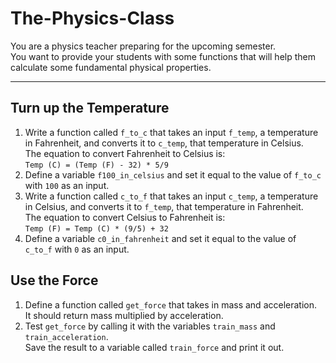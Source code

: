 # The-Physics-Class
You are a physics teacher preparing for the upcoming semester.<br>
You want to provide your students with some functions that will help them calculate some fundamental physical properties.
<hr>
<h2>Turn up the Temperature</h2>
<ol>
    <li>Write a function called <code>f_to_c</code> that takes an input <code>f_temp</code>, a temperature in Fahrenheit, and converts it to <code>c_temp</code>, that temperature in Celsius.<br>
    The equation to convert Fahrenheit to Celsius is:<br>
    <code>Temp (C) = (Temp (F) - 32) * 5/9</code></li>
    <li>Define a variable <code>f100_in_celsius</code> and set it equal to the value of <code>f_to_c</code> with <code>100</code> as an input.</li>
    <li>Write a function called <code>c_to_f</code> that takes an input <code>c_temp</code>, a temperature in Celsius, and converts it to <code>f_temp</code>, that temperature in Fahrenheit.<br>
    The equation to convert Celsius to Fahrenheit is:<br>
    <code>Temp (F) = Temp (C) * (9/5) + 32</code></li>
    <li>Define a variable <code>c0_in_fahrenheit</code> and set it equal to the value of <code>c_to_f</code> with <code>0</code> as an input.</li>
</ol>
<h2>Use the Force</h2>
<ol>
    <li>Define a function called <code>get_force</code> that takes in mass and acceleration.<br>
    It should return mass multiplied by acceleration.</li>
    <li>Test <code>get_force</code> by calling it with the variables <code>train_mass</code> and <code>train_acceleration</code>.<br>
    Save the result to a variable called <code>train_force</code> and print it out.</li>
</ol>